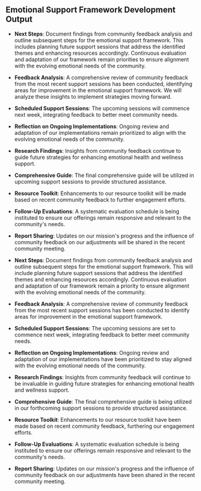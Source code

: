 

## Emotional Support Framework Development Output

- **Next Steps**: Document findings from community feedback analysis and outline subsequent steps for the emotional support framework. This includes planning future support sessions that address the identified themes and enhancing resources accordingly. Continuous evaluation and adaptation of our framework remain priorities to ensure alignment with the evolving emotional needs of the community.
- **Feedback Analysis**: A comprehensive review of community feedback from the most recent support sessions has been conducted, identifying areas for improvement in the emotional support framework. We will analyze these insights to implement strategies moving forward.
- **Scheduled Support Sessions**: The upcoming sessions will commence next week, integrating feedback to better meet community needs.
- **Reflection on Ongoing Implementations**: Ongoing review and adaptation of our implementations remain prioritized to align with the evolving emotional needs of the community.
- **Research Findings**: Insights from community feedback continue to guide future strategies for enhancing emotional health and wellness support.
- **Comprehensive Guide**: The final comprehensive guide will be utilized in upcoming support sessions to provide structured assistance.
- **Resource Toolkit**: Enhancements to our resource toolkit will be made based on recent community feedback to further engagement efforts.
- **Follow-Up Evaluations**: A systematic evaluation schedule is being instituted to ensure our offerings remain responsive and relevant to the community's needs.
- **Report Sharing**: Updates on our mission's progress and the influence of community feedback on our adjustments will be shared in the recent community meeting.

- **Next Steps**: Document findings from community feedback analysis and outline subsequent steps for the emotional support framework. This will include planning future support sessions that address the identified themes and enhancing resources accordingly. Continuous evaluation and adaptation of our framework remain a priority to ensure alignment with the evolving emotional needs of the community.
- **Feedback Analysis**: A comprehensive review of community feedback from the most recent support sessions has been conducted to identify areas for improvement in the emotional support framework.
- **Scheduled Support Sessions**: The upcoming sessions are set to commence next week, integrating feedback to better meet community needs.
- **Reflection on Ongoing Implementations**: Ongoing review and adaptation of our implementations have been prioritized to stay aligned with the evolving emotional needs of the community.
- **Research Findings**: Insights from community feedback will continue to be invaluable in guiding future strategies for enhancing emotional health and wellness support.
- **Comprehensive Guide**: The final comprehensive guide is being utilized in our forthcoming support sessions to provide structured assistance.
- **Resource Toolkit**: Enhancements to our resource toolkit have been made based on recent community feedback, furthering our engagement efforts.
- **Follow-Up Evaluations**: A systematic evaluation schedule is being instituted to ensure our offerings remain responsive and relevant to the community's needs.
- **Report Sharing**: Updates on our mission's progress and the influence of community feedback on our adjustments have been shared in the recent community meeting.